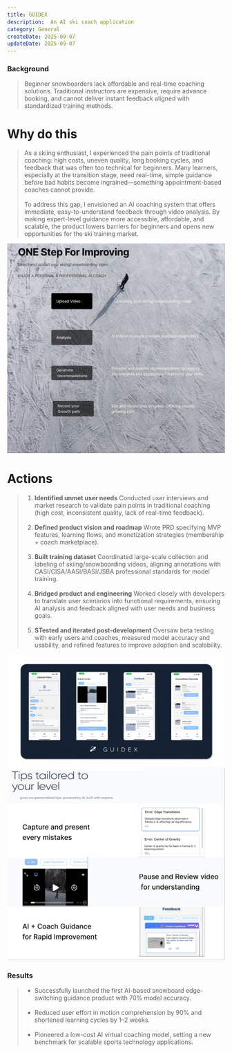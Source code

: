 ```yaml
---
title: GUIDEX
description:  An AI ski coach application
category: General
createDate: 2025-09-07
updateDate: 2025-09-07
---
```


### **Background**

>Beginner snowboarders lack affordable and real-time coaching solutions. Traditional instructors are expensive, require advance booking, and cannot deliver instant feedback aligned with standardized training methods.

# **Why do this**
>As a skiing enthusiast, I experienced the pain points of traditional coaching: high costs, uneven quality, long booking cycles, and feedback that was often too technical for beginners. Many learners, especially at the transition stage, need real-time, simple guidance before bad habits become ingrained—something appointment-based coaches cannot provide.<br><br>
To address this gap, I envisioned an AI coaching system that offers immediate, easy-to-understand feedback through video analysis. By making expert-level guidance more accessible, affordable, and scalable, the product lowers barriers for beginners and opens new opportunities for the ski training market.


![1331introduction](./1331introduction.png)


# **Actions**
>1. **Identified unmet user needs** Conducted user interviews and market research to validate pain points in traditional coaching (high cost, inconsistent quality, lack of real-time feedback).<br><br>
>2. **Defined product vision and roadmap** Wrote PRD specifying MVP features, learning flows, and monetization strategies (membership + coach marketplace).<br><br>
>3. **Built training dataset** Coordinated large-scale collection and labeling of skiing/snowboarding videos, aligning annotations with CASI/CISA/AASI/BASI/JSBA  professional standards for model training.<br><br>
>4. **Bridged product and engineering**  Worked closely with developers to translate user scenarios into functional requirements, ensuring AI analysis and feedback aligned with user needs and business goals.<br><br>
>5. **STested and iterated post-development** Oversaw beta testing with early users and coaches, measured model accuracy and usability, and refined features to improve adoption and scalability.<br>

![guidex](./guidex.png)
![1331tips](./1331tips.png)


### **Results**
>- Successfully launched the first AI-based snowboard edge-switching guidance product with 70% model accuracy.<br><br>
>- Reduced user effort in motion comprehension by 90% and shortened learning cycles by 1–2 weeks.<br><br>
>- Pioneered a low-cost AI virtual coaching model, setting a new benchmark for scalable sports technology applications.

